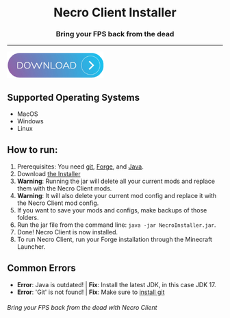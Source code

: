 <h1 align = "center">Necro Client Installer</h1>
<h3 align = "center">Bring your FPS back from the dead</h3>

_______

<a href = "https://github.com/NecroClient/Installer/releases/latest">
<img src="https://raw.githubusercontent.com/afkvido/image-repository/ImageRepo/Modern%20Download%20Button.png" width="225"/>
</a>


## Supported Operating Systems
- MacOS
- Windows
- Linux

## How to run:
1. Prerequisites: You need [git](https://git-scm.com/downloads), [Forge](https://files.minecraftforge.net/net/minecraftforge/forge/), and [Java](https://www.oracle.com/java/technologies/downloads).
2. Download [the Installer](https://github.com/NecroClient/Installer/releases)
3. **Warning**: Running the jar will delete all your current mods and replace them with the Necro Client mods.
4. **Warning**: It will also delete your current mod config and replace it with the Necro Client mod config.
5. If you want to save your mods and configs, make backups of those folders.
6. Run the jar file from the command line: `java -jar NecroInstaller.jar`.
7. Done! Necro Client is now installed.
8. To run Necro Client, run your Forge installation through the Minecraft Launcher.


## Common Errors
- **Error**: Java is outdated! | **Fix**: Install the latest JDK, in this case JDK 17.
- **Error**: 'Git' is not found! | **Fix**: Make sure to [install git](https://git-scm.com/downloads)


<h6>Bring your FPS back from the dead with Necro Client</h6>
